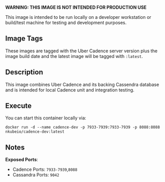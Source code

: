 **WARNING: THIS IMAGE IS NOT INTENDED FOR PRODUCTION USE**

This image is intended to be run locally on a developer workstation or build/test machine for testing and development purposes.

## Image Tags

These images are tagged with the Uber Cadence server version plus the image build date and the latest image will be tagged with `:latest`.

## Description

This image combines Uber Cadence and its backing Cassendra database and is intended for local Cadence unit and integration testing.

## Execute

You can start this container locally via:
```
docker run -d --name cadence-dev -p 7933-7939:7933-7939 -p 8088:8088 nkubeio/cadence-dev:latest
```

## Notes

**Exposed Ports**: 
* Cadence Ports: `7933-7939`,`8088`
* Cassandra Ports: `9042`

